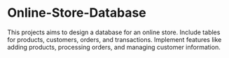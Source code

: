 # Online-Store-Database
This projects aims to design a database for an online store. Include tables for products, customers, orders, and transactions. Implement features like adding products, processing orders, and managing customer information.
